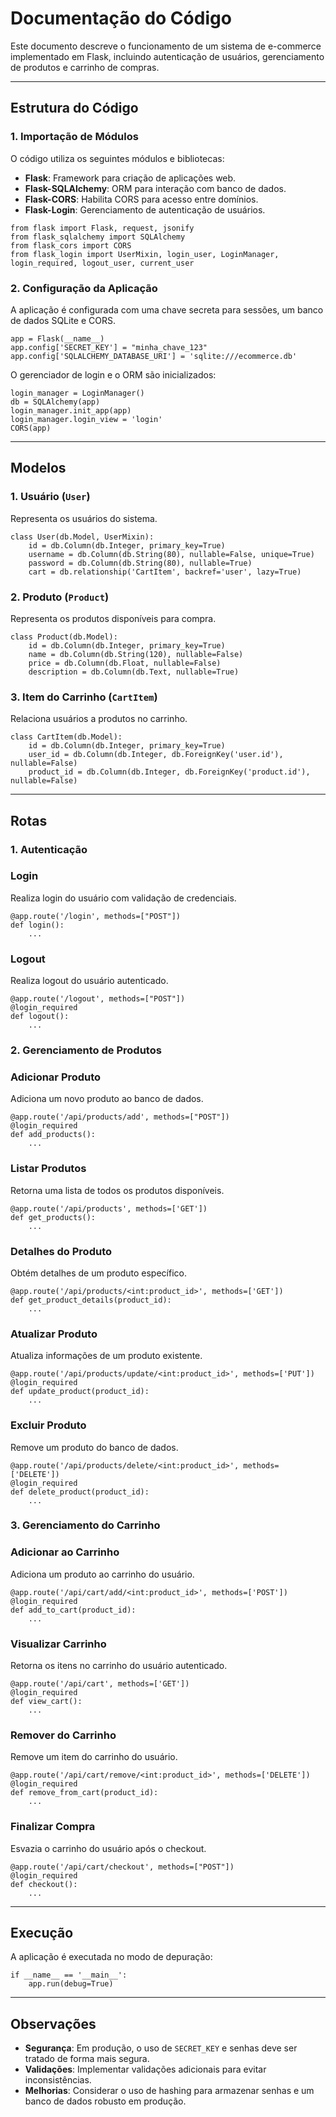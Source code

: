 # Documentação do Código

Este documento descreve o funcionamento de um sistema de e-commerce implementado em Flask, incluindo autenticação de usuários, gerenciamento de produtos e carrinho de compras.

---

## Estrutura do Código

### 1. Importação de Módulos

O código utiliza os seguintes módulos e bibliotecas:

- **Flask**: Framework para criação de aplicações web.
- **Flask-SQLAlchemy**: ORM para interação com banco de dados.
- **Flask-CORS**: Habilita CORS para acesso entre domínios.
- **Flask-Login**: Gerenciamento de autenticação de usuários.

```
from flask import Flask, request, jsonify
from flask_sqlalchemy import SQLAlchemy
from flask_cors import CORS
from flask_login import UserMixin, login_user, LoginManager, login_required, logout_user, current_user
```

### 2. Configuração da Aplicação

A aplicação é configurada com uma chave secreta para sessões, um banco de dados SQLite e CORS.

```
app = Flask(__name__)
app.config['SECRET_KEY'] = "minha_chave_123"
app.config['SQLALCHEMY_DATABASE_URI'] = 'sqlite:///ecommerce.db'
```

O gerenciador de login e o ORM são inicializados:

```
login_manager = LoginManager()
db = SQLAlchemy(app)
login_manager.init_app(app)
login_manager.login_view = 'login'
CORS(app)
```

---

## Modelos

### 1. Usuário (`User`)

Representa os usuários do sistema.

```
class User(db.Model, UserMixin):
    id = db.Column(db.Integer, primary_key=True)
    username = db.Column(db.String(80), nullable=False, unique=True)
    password = db.Column(db.String(80), nullable=True)
    cart = db.relationship('CartItem', backref='user', lazy=True)
```

### 2. Produto (`Product`)

Representa os produtos disponíveis para compra.

```
class Product(db.Model):
    id = db.Column(db.Integer, primary_key=True)
    name = db.Column(db.String(120), nullable=False)
    price = db.Column(db.Float, nullable=False)
    description = db.Column(db.Text, nullable=True)
```

### 3. Item do Carrinho (`CartItem`)

Relaciona usuários a produtos no carrinho.

```
class CartItem(db.Model):
    id = db.Column(db.Integer, primary_key=True)
    user_id = db.Column(db.Integer, db.ForeignKey('user.id'), nullable=False)
    product_id = db.Column(db.Integer, db.ForeignKey('product.id'), nullable=False)
```

---

## Rotas

### 1. Autenticação

### Login

Realiza login do usuário com validação de credenciais.

```
@app.route('/login', methods=["POST"])
def login():
    ...
```

### Logout

Realiza logout do usuário autenticado.

```
@app.route('/logout', methods=["POST"])
@login_required
def logout():
    ...
```

### 2. Gerenciamento de Produtos

### Adicionar Produto

Adiciona um novo produto ao banco de dados.

```
@app.route('/api/products/add', methods=["POST"])
@login_required
def add_products():
    ...
```

### Listar Produtos

Retorna uma lista de todos os produtos disponíveis.

```
@app.route('/api/products', methods=['GET'])
def get_products():
    ...
```

### Detalhes do Produto

Obtém detalhes de um produto específico.

```
@app.route('/api/products/<int:product_id>', methods=['GET'])
def get_product_details(product_id):
    ...
```

### Atualizar Produto

Atualiza informações de um produto existente.

```
@app.route('/api/products/update/<int:product_id>', methods=['PUT'])
@login_required
def update_product(product_id):
    ...
```

### Excluir Produto

Remove um produto do banco de dados.

```
@app.route('/api/products/delete/<int:product_id>', methods=['DELETE'])
@login_required
def delete_product(product_id):
    ...
```

### 3. Gerenciamento do Carrinho

### Adicionar ao Carrinho

Adiciona um produto ao carrinho do usuário.

```
@app.route('/api/cart/add/<int:product_id>', methods=['POST'])
@login_required
def add_to_cart(product_id):
    ...
```

### Visualizar Carrinho

Retorna os itens no carrinho do usuário autenticado.

```
@app.route('/api/cart', methods=['GET'])
@login_required
def view_cart():
    ...
```

### Remover do Carrinho

Remove um item do carrinho do usuário.

```
@app.route('/api/cart/remove/<int:product_id>', methods=['DELETE'])
@login_required
def remove_from_cart(product_id):
    ...
```

### Finalizar Compra

Esvazia o carrinho do usuário após o checkout.

```
@app.route('/api/cart/checkout', methods=["POST"])
@login_required
def checkout():
    ...
```

---

## Execução

A aplicação é executada no modo de depuração:

```
if __name__ == '__main__':
    app.run(debug=True)
```

---

## Observações

- **Segurança**: Em produção, o uso de `SECRET_KEY` e senhas deve ser tratado de forma mais segura.
- **Validações**: Implementar validações adicionais para evitar inconsistências.
- **Melhorias**: Considerar o uso de hashing para armazenar senhas e um banco de dados robusto em produção.
